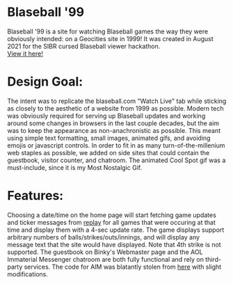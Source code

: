 # Blaseball '99
Blaseball '99 is a site for watching Blaseball games the way they were obviously intended: on a Geocities site in 1999! 
It was created in August 2021 for the SIBR cursed Blaseball viewer hackathon.  
[View it here!](http://davidthelazar.com/blaseball99)

# Design Goal:
The intent was to replicate the blaseball.com "Watch Live" tab while sticking as closely to the aesthetic of a website from 1999 as possible.  Modern tech was obviously required for serving up Blaseball updates and working around some changes in browsers in the last couple decades, but the aim was to keep the appearance as non-anachronistic as possible. 
This meant using simple text formatting, small images, animated gifs, and avoiding emojis or javascript controls.
In order to fit in as many turn-of-the-millenium web staples as possible, we added on side sites that could contain the guestbook, visitor counter, and chatroom. The animated Cool Spot gif was a must-include, since it is my Most Nostalgic Gif.

# Features:
Choosing a date/time on the home page will start fetching game updates and ticker messages from [replay](https://sibr.dev/apis) for all games that were occuring at that time and display them with a 4-sec update rate.  The game displays support arbitrary numbers of balls/strikes/outs/innings, and will display any message text that the site would have displayed. Note that 4th strike is not supported.
The guestbook on Binky's Webmaster page and the AOL Immaterial Messenger chatroom are both fully functional and rely on third-party services. The code for AIM was blatantly stolen from [here](https://www.scaledrone.com/blog/javascript-chat-room-tutorial/) with slight modifications.



